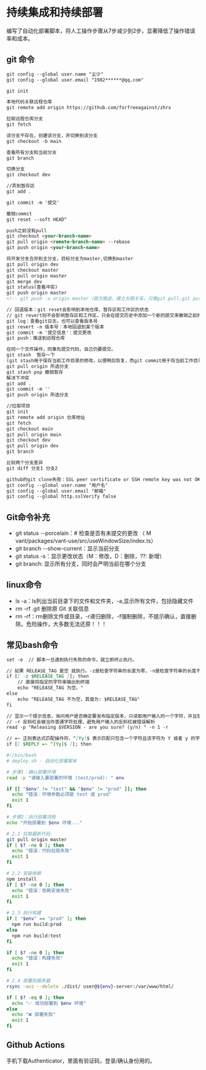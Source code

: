 # 持续集成和持续部署

编写了自动化部署脚本，将人工操作步骤从7步减少到2步，显著降低了操作错误率和成本。

## git 命令

```md
git config --global user.name "尘少"
git config --global user.email "1982******@qq.com"

git init 

本地代码关联远程仓库
git remote add origin https://github.com/forfreeagainst/zhrx 

拉取远程仓库分支 
git fetch

该分支不存在，创建该分支，并切换到该分支
git checkout -b main

查看所有分支和当前分支
git branch

切换分支
git checkout dev

//弄到暂存区
git add .

git commit -m '提交'

撤销commit 
git reset --soft HEAD^

push之前没有pull
git checkout <your-branch-name>
git pull origin <remote-branch-name> --rebase
git push origin <your-branch-name>

将开发分支合并到主分支，目标分支为master,切换到master
git pull origin dev
git checkout master
git pull origin master
git merge dev
git status(查看冲突)
git push origin master
<!-- git push -u origin master（首次推送，建立长期关系，只需git pull,git push） -->

// 回退版本：git reset会影响到本地仓库、暂存区和工作区的状态
// git revert则不会影响暂存区和工作区，只会在提交历史中添加一个新的提交来撤销之前的更改。
git log：查看git日志，也可以查看版本号
git revert -n 版本号：本地回退到某个版本
git commit -m '提交信息'：提交更改
git push：推送到远程仓库

在同一个文件操作，同事先提交代码，自己仍要提交。
git stash  暂存一下
(git stash用于保存当前工作目录的修改，以便稍后恢复，而git commit用于将当前工作目录的修改提交到本地仓库。)
git pull origin 所选分支
git stash pop 撤销暂存
解决下冲突
git add .
git commit -m ''
git push origin 所选分支

//拉取项目
git init
git remote add origin 仓库地址
git fetch
git checkout main
git pull origin main
git checkout dev
git pull origin dev
git branch

比较两个分支差异
git diff 分支1 分支2

github的git clone失败：SSL peer certificate or SSH remote key was not OK
git config --global user.name "用户名"
git config --global user.email "邮箱"
git config --global http.sslVerify false
```

## Git命令补充

* git status --porcelain：# 检查是否有未提交的更改 （ M vant/packages/vant-use/src/useWindowSize/index.ts）
* git branch --show-current：显示当前分支
* git status -s：显示更改状态（M：修改，D：删除，??: 新增）
* git branch: 显示所有分支，同时会严明当前在哪个分支

## linux命令

* ls -a：ls列出当前目录下的文件和文件夹，-a,显示所有文件，包括隐藏文件
* rm -rf .git 删除原 Git 关联信息
* rm -rf：rm删除文件或目录，-r递归删除，-f强制删除，不提示确认，直接删除。危险操作，大多数无法还原！！！

## 常见bash命令

```md
set -e  // 脚本一旦遇到执行失败的命令，就立即终止执行。

// 如果 RELEASE_TAG 是空 就执行。-z是检查字符串的长度为零，-n是检查字符串的长度不为零
if [[ -z $RELEASE_TAG ]]; then
    // 直接将指定的字符串输出到终端
    echo "RELEASE_TAG 为空。"
else
    echo "RELEASE_TAG 不为空，其值为: $RELEASE_TAG"
fi

// 显示一个提示信息，询问用户是否确定要发布指定版本，只读取用户输入的一个字符，并且禁用反斜杠的转义功能。
// -r 反斜杠会被当作普通字符处理，避免用户输入的反斜杠被错误解析
read -p "Releasing $VERSION - are you sure? (y/n) " -n 1 -r

// =~ 正则表达式匹配操作符，^[Yy]$ 表示匹配只包含一个字符且该字符为 Y 或者 y 的字符串。
if [[ $REPLY =~ ^[Yy]$ ]]; then

```

```bash
#!/bin/bash
# deploy.sh - 自动化部署脚本

# 步骤1：确认部署环境
read -p "请输入要部署的环境 (test/prod): " env

if [[ "$env" != "test" && "$env" != "prod" ]]; then
  echo "错误：环境参数必须是 test 或 prod"
  exit 1
fi

# 步骤2：执行部署流程
echo "开始部署到 $env 环境..."

# 2.1 拉取最新代码
git pull origin master
if [ $? -ne 0 ]; then
  echo "错误：代码拉取失败"
  exit 1
fi

# 2.2 安装依赖
npm install
if [ $? -ne 0 ]; then
  echo "错误：依赖安装失败"
  exit 1
fi

# 2.3 执行构建
if [ "$env" == "prod" ]; then
  npm run build:prod
else
  npm run build:test
fi

if [ $? -ne 0 ]; then
  echo "错误：构建失败"
  exit 1
fi

# 2.4 部署到服务器
rsync -avz --delete ./dist/ user@${env}-server:/var/www/html/

if [ $? -eq 0 ]; then
  echo "✅ 成功部署到 $env 环境"
else
  echo "❌ 部署失败"
  exit 1
fi
```

## Github Actions

手机下载Authenticator，里面有验证码，登录/确认身份用的。
